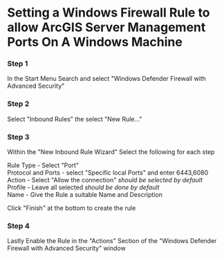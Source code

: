# Setting a Windows Firewall Rule to allow ArcGIS Server Management Ports On A Windows Machine

### Step 1
In the Start Menu Search and select "Windows Defender Firewall with Advanced Security"

### Step 2
Select "Inbound Rules" the select "New Rule..."

### Step 3
Within the "New Inbound Rule Wizard" Select the following for each step

Rule Type - Select "Port" \
Protocol and Ports - select "Specific local Ports" and enter 6443,6080 \
Action - Select "Allow the connection" *should be selected by default* \
Profile - Leave all selected *should be done by default* \
Name - Give the Rule a suitable Name and Description 

Click "Finish" at the bottom to create the rule

### Step 4
Lastly Enable the Rule in the "Actions" Section of the "Windows Defender Firewall with Advanced Security" window
